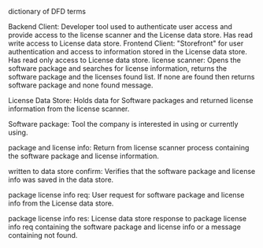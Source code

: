 dictionary of DFD terms

Backend Client: Developer tool used to authenticate user access and provide access to the license scanner and the License data store. Has                 read write access to License data store.
Frontend Client: "Storefront" for user authentication and access to information stored in the License data store. Has read only access to                   License data store.
license scanner: Opens the software package and searches for license information, returns the software package and the licenses found                     list. If none are found then returns software package and none found message.

License Data Store: Holds data for Software packages and returned license information from the license scanner.

Software package: Tool the company is interested in using or currently using.

package and license info: Return from license scanner process containing the software package and license information.

written to data store confirm: Verifies that the software package and license info was saved in the data store.

package license info req: User request for software package and license info from the License data store.

package license info res: License data store response to package license info req containing the software package and license info or a                            message containing not found.
